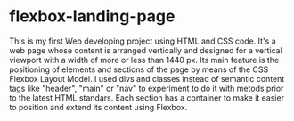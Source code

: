 # flexbox-landing-page
This is my first Web developing project using HTML and CSS code. It's a web page whose content is arranged vertically and designed for a vertical viewport with a width of more or less than 1440 px. Its main feature is the positioning of elements and sections of the page by means of the CSS Flexbox Layout Model.
I used divs and classes instead of semantic content tags like "header", "main" or "nav" to experiment to do it with metods prior to the latest HTML standars. Each section has a container to make it easier to position and extend its content using Flexbox.
